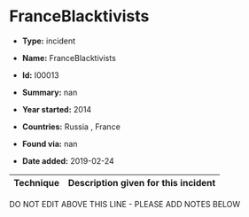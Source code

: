# FranceBlacktivists

* **Type:** incident

* **Name:** FranceBlacktivists

* **Id:** I00013

* **Summary:** nan

* **Year started:** 2014

* **Countries:** Russia , France

* **Found via:** nan

* **Date added:** 2019-02-24
 

| Technique | Description given for this incident |
| --------- | ------------------------- |


DO NOT EDIT ABOVE THIS LINE - PLEASE ADD NOTES BELOW